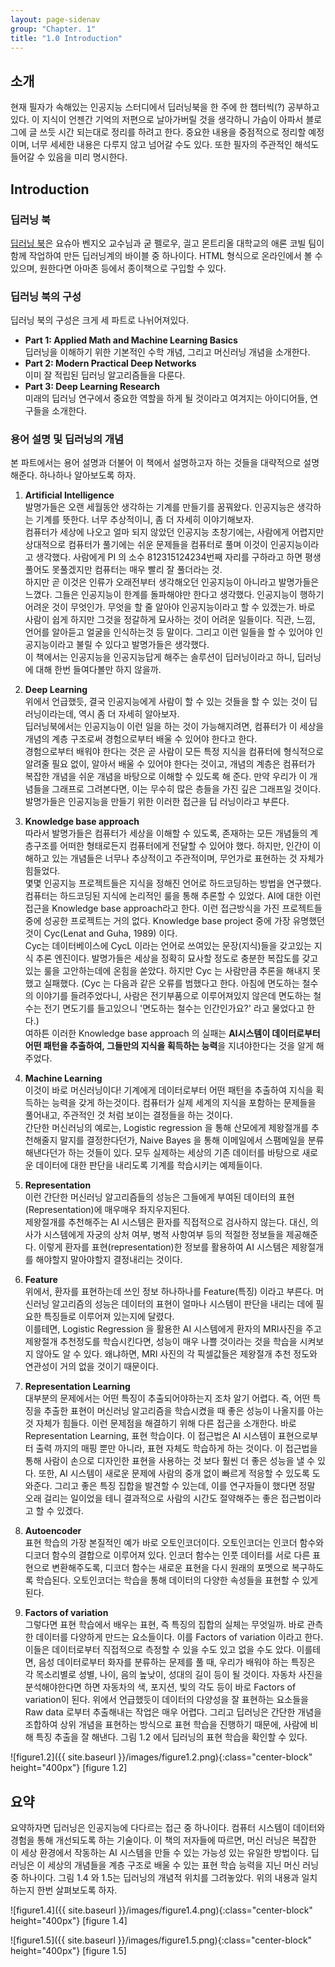 ```yaml
---
layout: page-sidenav
group: "Chapter. 1"
title: "1.0 Introduction"
---
```


<!--
![figure1.1]({{ site.baseurl }}/images/Figure1.1.png){:class="center-block" height="120px"}
-->

## 소개

현재 필자가 속해있는 인공지능 스터디에서 딥러닝북을 한 주에 한 챕터씩(?) 공부하고 있다. 이 지식이 언젠간 기억의 저편으로 날아가버릴 것을 생각하니 가슴이 아파서 블로그에 글 쓰듯 시간 되는대로 정리를 하려고 한다. 중요한 내용을 중점적으로 정리할 예정이며, 너무 세세한 내용은 다루지 않고 넘어갈 수도 있다. 또한 필자의 주관적인 해석도 들어갈 수 있음을 미리 명시한다.  

## Introduction


### 딥러닝 북
[딥러닝 북](www.deeplearingbook.org)은 요슈아 벤지오 교수님과 굳 펠로우, 긜고 몬트리올 대학교의 애론 코빌 팀이 함께 작업하여 만든 딥러닝계의 바이블 중 하나이다. HTML 형식으로 온라인에서 볼 수 있으며, 원한다면 아마존 등에서 종이책으로 구입할 수 있다.


### 딥러닝 북의 구성
딥러닝 북의 구성은 크게 세 파트로 나뉘어져있다.
- **Part 1: Applied Math and Machine Learning Basics**   
  딥러닝을 이해하기 위한 기본적인 수학 개념, 그리고 머신러닝 개념을 소개한다.
- **Part 2: Modern Practical Deep Networks**   
  이미 잘 적립된 딥러닝 알고리즘들을 다룬다.
- **Part 3: Deep Learning Research**   
  미래의 딥러닝 연구에서 중요한 역할을 하게 될 것이라고 여겨지는 아이디어들, 연구들을 소개한다.

### 용어 설명 및 딥러닝의 개념
본 파트에서는 용어 설명과 더불어 이 책에서 설명하고자 하는 것들을 대략적으로 설명해준다. 하나하나 알아보도록 하자.

1. **Artificial Intelligence**   
발명가들은 오랜 세월동안 생각하는 기계를 만들기를 꿈꿔왔다. 인공지능은 생각하는 기계를 뜻한다. 너무 추상적이니, 좀 더 자세히 이야기해보자.    
컴퓨터가 세상에 나오고 얼마 되지 않았던 인공지능 초창기에는, 사람에게 어렵지만 상대적으로 컴퓨터가 풀기에는 쉬운 문제들을 컴퓨터로 풀며 이것이 인공지능이라고 생각했다. 사람에게 PI 의 소수 812315124234번째 자리를 구하라고 하면 평생 풀어도 못풀겠지만 컴퓨터는 매우 빨리 잘 풀더라는 것.    
하지만 곧 이것은 인류가 오래전부터 생각해오던 인공지능이 아니라고 발명가들은 느꼈다. 그들은 인공지능이 한계를 돌파해야만 한다고 생각했다. 인공지능이 행하기 어려운 것이 무엇인가. 무엇을 할 줄 알아야 인공지능이라고 할 수 있겠는가. 바로 사람이 쉽게 하지만 그것을 정갈하게 묘사하는 것이 어려운 일들이다. 직관, 느낌, 언어를 알아듣고 얼굴을 인식하는것 등 말이다. 그리고 이런 일들을 할 수 있어야 인공지능이라고 불릴 수 있다고 발명가들은 생각했다.    
이 책에서는 인공지능을 인공지능답게 해주는 솔루션이 딥러닝이라고 하니, 딥러닝에 대해 한번 들여다볼만 하지 않을까.

1. **Deep Learning**   
위에서 언급했듯, 결국 인공지능에게 사람이 할 수 있는 것들을 할 수 있는 것이 딥러닝이라는데, 역시 좀 더 자세히 알아보자.    
딥러닝북에서는 인공지능이 이런 일을 하는 것이 가능해지려면, 컴퓨터가 이 세상을 개념의 계층 구조로써 경험으로부터 배울 수 있어야 한다고 한다.    
경험으로부터 배워야 한다는 것은 곧 사람이 모든 특정 지식을 컴퓨터에 형식적으로 알려줄 필요 없이, 알아서 배울 수 있어야 한다는 것이고, 개념의 계층은 컴퓨터가 복잡한 개념을 쉬운 개념을 바탕으로 이해할 수 있도록 해 준다. 만약 우리가 이 개념들을 그래프로 그려본다면, 이는 무수히 많은 층들을 가진 깊은 그래프일 것이다. 발명가들은 인공지능을 만들기 위한 이러한 접근을 딥 러닝이라고 부른다.
1. **Knowledge base approach**   
따라서 발명가들은 컴퓨터가 세상을 이해할 수 있도록, 존재하는 모든 개념들의 계층구조를 어떠한 형태로든지 컴퓨터에게 전달할 수 있어야 했다. 하지만, 인간이 이해하고 있는 개념들은 너무나 추상적이고 주관적이며, 무언가로 표현하는 것 자체가 힘들었다.   
몇몇 인공지능 프로젝트들은 지식을 정해진 언어로 하드코딩하는 방법을 연구했다. 컴퓨터는 하드코딩된 지식에 논리적인 룰을 통해 추론할 수 있었다. AI에 대한 이런 접근을 Knowledge base approach라고 한다. 이런 접근방식을 가진 프로젝트들 중에 성공한 프로젝트는 거의 없다. Knowledge base project 중에 가장 유명했던 것이 Cyc(Lenat and Guha, 1989) 이다.   
Cyc는 데이터베이스에 CycL 이라는 언어로 쓰여있는 문장(지식)들을 갖고있는 지식 추론 엔진이다. 발명가들은 세상을 정확히 묘사할 정도로 충분한 복잡도를 갖고있는 룰을 고안하는데에 온힘을 쏟았다. 하지만 Cyc 는 사람만큼 추론을 해내지 못했고 실패했다. (Cyc 는 다음과 같은 오류를 범했다고 한다. 아침에 면도하는 철수의 이야기를 들려주었다니, 사람은 전기부품으로 이루어져있지 않은데 면도하는 철수는 전기 면도기를 들고있으니 '면도하는 철수는 인간인가요?' 라고 물었다고 한다.)    
여하튼 이러한 Knowledge base approach 의 실패는 **AI시스템이 데이터로부터 어떤 패턴을 추출하여, 그들만의 지식을 획득하는 능력**을 지녀야한다는 것을 알게 해주었다.

1. **Machine Learning**   
이것이 바로 머신러닝이다! 기계에게 데이터로부터 어떤 패턴을 추출하여 지식을 획득하는 능력을 갖게 하는것이다. 컴퓨터가 실제 세계의 지식을 포함하는 문제들을 풀어내고, 주관적인 것 처럼 보이는 결정들을 하는 것이다.   
 간단한 머신러닝의 예로는, Logistic regression 을 통해 산모에게 제왕절개를 추천해줄지 말지를 결정한다던가, Naive Bayes 을 통해 이메일에서 스팸메일을 분류해낸다던가 하는 것들이 있다. 모두 실제하는 세상의 기존 데이터를 바탕으로 새로운 데이터에 대한 판단을 내리도록 기계를 학습시키는 예제들이다.

1. **Representation**   
이런 간단한 머신러닝 알고리즘들의 성능은 그들에게 부여된 데이터의 표현(Representation)에 매우매우 좌지우지된다.    
제왕절개를 추천해주는 AI 시스템은 환자를 직접적으로 검사하지 않는다. 대신, 의사가 시스템에게 자궁의 상처 여부, 병적 사항여부 등의 적절한 정보들을 제공해준다. 이렇게 환자를 표현(representation)한 정보를 활용하여 AI 시스템은 제왕절개를 해야할지 말아야할지 결정내리는 것이다.

1. **Feature**   
위에서, 환자를 표현하는데 쓰인 정보 하나하나를 Feature(특징) 이라고 부른다. 머신러닝 알고리즘의 성능은 데이터의 표현이 얼마나 시스템이 판단을 내리는 데에 필요한 특징들로 이루어져 있는지에 달렸다.    
이를테면, Logistic Regression 을 활용한 AI 시스템에게 환자의 MRI사진을 주고 제왕절개 추천정도를 학습시킨다면, 성능이 매우 나쁠 것이라는 것을 학습을 시켜보지 않아도 알 수 있다. 왜냐하면, MRI 사진의 각 픽셀값들은 제왕절개 추천 정도와 연관성이 거의 없을 것이기 때문이다.    

1. **Representation Learning**   
대부분의 문제에서는 어떤 특징이 추출되어야하는지 조차 알기 어렵다. 즉, 어떤 특징을 추출한 표현이 머신러닝 알고리즘을 학습시켰을 때 좋은 성능이 나올지를 아는 것 자체가 힘들다. 이런 문제점을 해결하기 위해 다른 접근을 소개한다. 바로 Representation Learning, 표현 학습이다. 이 접근법은 AI 시스템이 표현으로부터 출력 까지의 매핑 뿐만 아니라, 표현 자체도 학습하게 하는 것이다. 이 접근법을 통해 사람이 손으로 디자인한 표현을 사용하는 것 보다 훨씬 더 좋은 성능을 낼 수 있다. 또한, AI 시스템이 새로운 문제에 사람의 중개 없이 빠르게 적응할 수 있도록 도와준다. 그리고 좋은 특징 집합을 발견할 수 있는데, 이를 연구자들이 했다면 정말 오래 걸리는 일이었을 테니 결과적으로 사람의 시간도 절약해주는 좋은 접근법이라고 할 수 있겠다.

1. **Autoencoder**   
표현 학습의 가장 본질적인 예가 바로 오토인코더이다. 오토인코더는 인코더 함수와 디코더 함수의 결합으로 이루어져 있다. 인코더 함수는 인풋 데이터를 서로 다른 표현으로 변환해주도록, 디코더 함수는 새로운 표현을 다시 원래의 포멧으로 복구하도록 학습된다. 오토인코더는 학습을 통해 데이터의 다양한 속성들을 표현할 수 있게 된다.
1. **Factors of variation**   
그렇다면 표현 학습에서 배우는 표현, 즉 특징의 집합의 실체는 무엇일까. 바로 관측한 데이터를 다양하게 만드는 요소들이다. 이를 Factors of variation 이라고 한다. 이들은 데이터로부터 직접적으로 측정할 수 있을 수도 있고 없을 수도 았다. 이를테면, 음성 데이터로부터 화자를 분류하는 문제를 풀 때, 우리가 배워야 하는 특징은 각 목소리별로 성별, 나이, 음의 높낮이, 성대의 길이 등이 될 것이다. 자동차 사진을 분석해야한다면 하면 자동차의 색, 포지션, 빛의 각도 등이 바로 Factors of variation이 된다. 위에서 언급했듯이 데이터의 다양성을 잘 표현하는 요소들을 Raw data 로부터 추출해내는 작업은 매우 어렵다. 그리고 딥러닝은 간단한 개념을 조합하여 상위 개념을 표현하는 방식으로 표현 학습을 진행하기 때문에, 사람에 비해 특징 추출을 잘 해낸다. 그림 1.2 에서 딥러닝의 표현 학습을 확인할 수 있다.

![figure1.2]({{ site.baseurl }}/images/figure1.2.png){:class="center-block" height="400px"}
[figure 1.2]

## 요약
요약하자면 딥러닝은 인공지능에 다다르는 접근 중 하나이다. 컴퓨터 시스템이 데이터와 경험을 통해 개선되도록 하는 기술이다. 이 책의 저자들에 따르면, 머신 러닝은 복잡한 이 세상 환경에서 작동하는 AI 시스템을 만들 수 있는 가능성 있는 유일한 방법이다. 딥러닝은 이 세상의 개념들을 계층 구조로 배울 수 있는 표현 학습 능력을 지닌 머신 러닝 중 하나이다. 그림 1.4 와 1.5는 딥러닝의 개념적 위치를 그려놓았다. 위의 내용과 일치하는지 한번 살펴보도록 하자.

![figure1.4]({{ site.baseurl }}/images/figure1.4.png){:class="center-block" height="400px"}
[figure 1.4]

![figure1.5]({{ site.baseurl }}/images/figure1.5.png){:class="center-block" height="400px"}
[figure 1.5]
